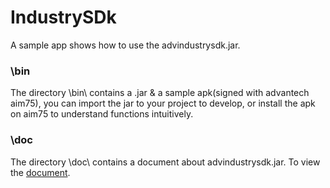 # IndustrySDk
A sample app shows how to use the advindustrysdk.jar.

### \bin
The directory \bin\ contains a .jar & a sample apk(signed with advantech aim75), you can import the jar to your project to develop, or install the apk on aim75 to understand functions intuitively.  

### \doc
The directory \doc\ contains a document about advindustrysdk.jar. To view the [document](https://github.com/AIM-Android/IndustrySDK/blob/master/doc/AdvIndustrySDK%20Document.md).

